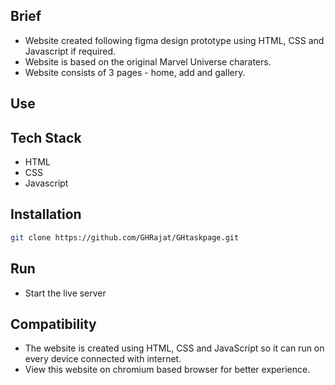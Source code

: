 
## Brief
- Website created following figma design prototype using HTML, CSS and Javascript if required.
- Website is based on the original Marvel Universe charaters.
- Website consists of 3 pages - home, add and gallery.

## Use
## Tech Stack

- HTML
- CSS
- Javascript

## Installation

```bash
git clone https://github.com/GHRajat/GHtaskpage.git
```

## Run

- Start the live server

## Compatibility

- The website is created using HTML, CSS and JavaScript so it can run on every device connected with internet.
- View this website on chromium based browser for better experience.
